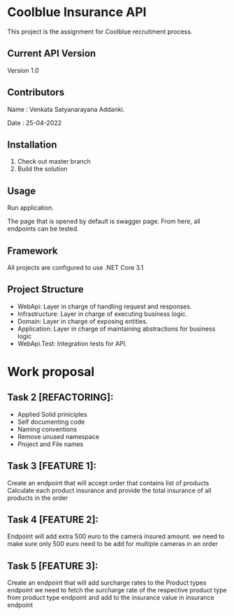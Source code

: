 # Coolblue Insurance API

This project is the assignment for Coolblue recruitment process.

## Current API Version
Version 1.0

## Contributors
Name : Venkata Satyanarayana Addanki.

Date : 25-04-2022

## Installation
1. Check out master branch
2. Build the solution

## Usage
Run application.

The page that is opened by default is swagger page. From here, all
endpoints can be tested.

## Framework
All projects are configured to use .NET Core 3.1

## Project Structure
* WebApi: Layer in charge of handling request and responses.
* Infrastructure: Layer in charge of executing business logic.
* Domain: Layer in charge of exposing entities.
* Application: Layer in charge of maintaining abstractions for business logic
* WebApi.Test: Integration tests for API.

# Work proposal
## Task 2 [REFACTORING]:
* Applied Solid priniciples
* Self documenting code
* Naming conventions
* Remove unused namespace
* Project and File names

## Task 3 [FEATURE 1]:
Create an endpoint that will accept order that contains list of products
Calculate each product insurance and provide the total insurance of all products in the order

## Task 4 [FEATURE 2]:
Endpoint will add extra 500 euro to the camera insured amount.
we need to make sure only 500 euro need to be add for multiple cameras in an order

## Task 5 [FEATURE 3]:
Create an endpoint that will add surcharge rates to the Product types endpoint
we need to fetch the surcharge rate of the respective product type from product type endpoint and add to the insurance value in insurance endpoint
